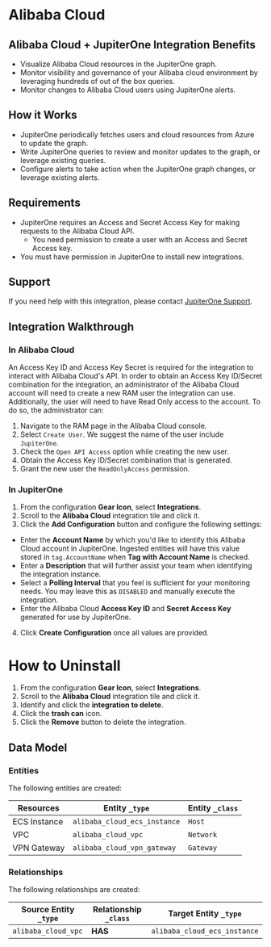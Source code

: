 # Alibaba Cloud

## Alibaba Cloud + JupiterOne Integration Benefits

- Visualize Alibaba Cloud resources in the JupiterOne graph.
- Monitor visibility and governance of your Alibaba cloud environment by
  leveraging hundreds of out of the box queries.
- Monitor changes to Alibaba Cloud users using JupiterOne alerts.

## How it Works

- JupiterOne periodically fetches users and cloud resources from Azure to update
  the graph.
- Write JupiterOne queries to review and monitor updates to the graph, or
  leverage existing queries.
- Configure alerts to take action when the JupiterOne graph changes, or leverage
  existing alerts.

## Requirements

- JupiterOne requires an Access and Secret Access Key for making requests to the
  Alibaba Cloud API.
  - You need permission to create a user with an Access and Secret Access key.
- You must have permission in JupiterOne to install new integrations.

## Support

If you need help with this integration, please contact
[JupiterOne Support](https://support.jupiterone.io).

## Integration Walkthrough

### In Alibaba Cloud

An Access Key ID and Access Key Secret is required for the integration to
interact with Alibaba Cloud's API. In order to obtain an Access Key ID/Secret
combination for the integration, an administrator of the Alibaba Cloud account
will need to create a new RAM user the integration can use. Additionally, the
user will need to have Read Only access to the account. To do so, the
administrator can:

1. Navigate to the RAM page in the Alibaba Cloud console.
2. Select `Create User`. We suggest the name of the user include `JupiterOne`.
3. Check the `Open API Access` option while creating the new user.
4. Obtain the Access Key ID/Secret combination that is generated.
5. Grant the new user the `ReadOnlyAccess` permission.

### In JupiterOne

1. From the configuration **Gear Icon**, select **Integrations**.
2. Scroll to the **Alibaba Cloud** integration tile and click it.
3. Click the **Add Configuration** button and configure the following settings:

- Enter the **Account Name** by which you'd like to identify this Alibaba Cloud
  account in JupiterOne. Ingested entities will have this value stored in
  `tag.AccountName` when **Tag with Account Name** is checked.
- Enter a **Description** that will further assist your team when identifying
  the integration instance.
- Select a **Polling Interval** that you feel is sufficient for your monitoring
  needs. You may leave this as `DISABLED` and manually execute the integration.
- Enter the Alibaba Cloud **Access Key ID** and **Secret Access Key** generated
  for use by JupiterOne.

4. Click **Create Configuration** once all values are provided.

# How to Uninstall

1. From the configuration **Gear Icon**, select **Integrations**.
2. Scroll to the **Alibaba Cloud** integration tile and click it.
3. Identify and click the **integration to delete**.
4. Click the **trash can** icon.
5. Click the **Remove** button to delete the integration.

<!-- {J1_DOCUMENTATION_MARKER_START} -->
<!--
********************************************************************************
NOTE: ALL OF THE FOLLOWING DOCUMENTATION IS GENERATED USING THE
"j1-integration document" COMMAND. DO NOT EDIT BY HAND! PLEASE SEE THE DEVELOPER
DOCUMENTATION FOR USAGE INFORMATION:

https://github.com/JupiterOne/sdk/blob/main/docs/integrations/development.md
********************************************************************************
-->

## Data Model

### Entities

The following entities are created:

| Resources    | Entity `_type`               | Entity `_class` |
| ------------ | ---------------------------- | --------------- |
| ECS Instance | `alibaba_cloud_ecs_instance` | `Host`          |
| VPC          | `alibaba_cloud_vpc`          | `Network`       |
| VPN Gateway  | `alibaba_cloud_vpn_gateway`  | `Gateway`       |

### Relationships

The following relationships are created:

| Source Entity `_type` | Relationship `_class` | Target Entity `_type`        |
| --------------------- | --------------------- | ---------------------------- |
| `alibaba_cloud_vpc`   | **HAS**               | `alibaba_cloud_ecs_instance` |

<!--
********************************************************************************
END OF GENERATED DOCUMENTATION AFTER BELOW MARKER
********************************************************************************
-->
<!-- {J1_DOCUMENTATION_MARKER_END} -->
